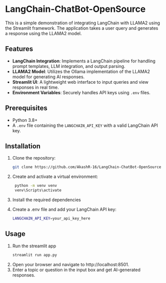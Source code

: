 # LangChain-ChatBot-OpenSource
This is a simple demonstration of integrating LangChain with LLAMA2 using the Streamlit framework. The application takes a user query and generates a response using the LLAMA2 model.

## Features

- **LangChain Integration**: Implements a LangChain pipeline for handling prompt templates, LLM integration, and output parsing.
- **LLAMA2 Model**: Utilizes the Ollama implementation of the LLAMA2 model for generating AI responses.
- **Streamlit UI**: A lightweight web interface to input queries and view responses in real time.
- **Environment Variables**: Securely handles API keys using `.env` files.

## Prerequisites

- Python 3.8+
- A `.env` file containing the `LANGCHAIN_API_KEY` with a valid LangChain API key.

## Installation

1. Clone the repository:
   ```bash
   git clone https://github.com/AkashR-16/LangChain-ChatBot-OpenSource.git

2. Create and activate a virtual environment:
   ```bash
    python -m venv venv
    venv\Scripts\activate
   
3. Install the required dependencies

4. Create a .env file and add your LangChain API key:
   ```bash
   LANGCHAIN_API_KEY=your_api_key_here

## Usage
1. Run the streamlit app
   ```bash
   streamlit run app.py
2. Open your browser and navigate to http://localhost:8501.
3. Enter a topic or question in the input box and get AI-generated responses.
